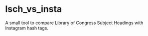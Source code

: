 # lsch_vs_insta
A small tool to compare Library of Congress Subject Headings with Instagram hash tags.
